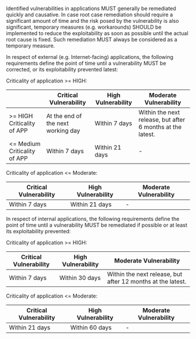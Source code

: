 Identified vulnerabilities in applications MUST generally be remediated quickly and causative. In case root case remediation should require a significant amount of time and the risk posed by the vulnerability is also significant, temporary measures (e.g. workarounds) SHOULD be implemented to reduce the exploitability as soon as possible until the actual root cause is fixed. Such remediation MUST always be considered as a temporary measure.

In respect of external (e.g. Internet-facing) applications, the following requirements define the point of time until a vulnerability MUST be corrected, or its exploitability prevented latest:

Criticality of application >= HIGH:

|  | Critical Vulnerability  | High Vulnerability | Moderate Vulnerability |
| ------------- | ------------- | ------------- | ------------- |
| >= HIGH Criticality of APP| At the end of the next working day  | Within 7 days  | Within the next release, but after 6 months at the latest. |
| <= Medium Criticality of APP | Within 7 days  | Within 21 days  | - |

Criticality of application <= Moderate:

| Critical Vulnerability | High Vulnerability | Moderate Vulnerability |
| ------------- | ------------- | ------------- |
| Within 7 days  | Within 21 days  | - |

In respect of internal applications, the following requirements define the point of time until a vulnerability MUST be remediated if possible or at least its exploitability prevented:

Criticality of application >= HIGH:

| Critical Vulnerability  | High Vulnerability | Moderate Vulnerability |
| ------------- | ------------- | ------------- |
| Within 7 days  | Within 30 days  | Within the next release, but after 12 months at the latest. |

Criticality of application <= Moderate:

| Critical Vulnerability | High Vulnerability | Moderate Vulnerability |
| ------------- | ------------- | ------------- |
| Within 21 days  | Within 60 days  | - |
